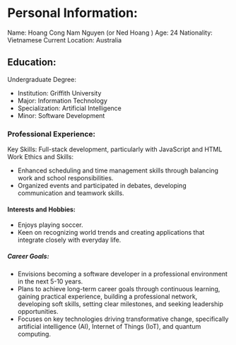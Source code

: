 # Personal Information:
Name: Hoang Cong Nam Nguyen (or Ned Hoang )
Age: 24
Nationality: Vietnamese
Current Location: Australia
## Education: 
Undergraduate Degree:
-  Institution: Griffith University
-  Major: Information Technology
-  Specialization: Artificial Intelligence
-  Minor: Software Development
### Professional Experience:
Key Skills: Full-stack development, particularly with JavaScript and HTML
Work Ethics and Skills:
-  Enhanced scheduling and time management skills through balancing work and school responsibilities.
-  Organized events and participated in debates, developing communication and teamwork skills.
#### Interests and Hobbies:
-  Enjoys playing soccer.
-  Keen on recognizing world trends and creating applications that integrate closely with everyday life.
##### Career Goals:
-  Envisions becoming a software developer in a professional environment in the next 5-10 years.
-  Plans to achieve long-term career goals through continuous learning, gaining practical experience, building a professional network, developing soft skills, setting clear milestones, and seeking leadership opportunities.
-  Focuses on key technologies driving transformative change, specifically artificial intelligence (AI), Internet of Things (IoT), and quantum computing.
